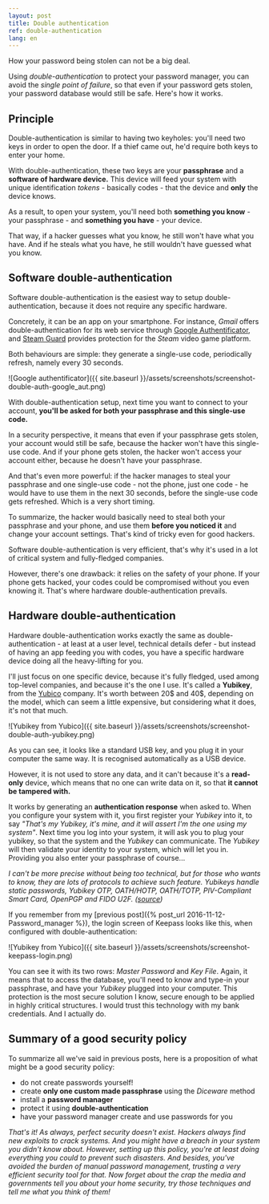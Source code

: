 ```yaml
---
layout: post
title: Double authentication
ref: double-authentication
lang: en
---
```


How your password being stolen can not be a big deal.

Using *double-authentication* to protect your password manager, you can avoid the *single point of failure*, so that even if your password gets stolen, your password database would still be safe. Here's how it works.

## Principle

Double-authentication is similar to having two keyholes: you'll need two keys in order to open the door. If a thief came out, he'd require both keys to enter your home.

With double-authentication, these two keys are your **passphrase** and a **software of hardware device.** This device will feed your system with unique identification *tokens* - basically codes - that the device and **only** the device knows.

As a result, to open your system, you'll need both **something you know** - your passphrase - and **something you have** - your device.

That way, if a hacker guesses what you know, he still won't have what you have. And if he steals what you have, he still wouldn't have guessed what you know.

## Software double-authentication

Software double-authentication is the easiest way to setup double-authentication, because it does not require any specific hardware.

Concretely, it can be an app on your smartphone. For instance, *Gmail* offers double-authentication for its web service through [Google Authentificator](https://support.google.com/accounts/answer/1066447?hl=fr), and [Steam Guard](https://support.steampowered.com/kb_article.php?ref=4020-ALZM-5519#what) provides protection for the *Steam* video game platform.

Both behaviours are simple: they generate a single-use code, periodically refresh, namely every 30 seconds.

![Google authentificator]({{ site.baseurl }}/assets/screenshots/screenshot-double-auth-google_aut.png)

With double-authentication setup, next time you want to connect to your account, **you'll be asked for both your passphrase and this single-use code.**

In a security perspective, it means that even if your passphrase gets stolen, your account would still be safe, because the hacker won't have this single-use code. And if your phone gets stolen, the hacker won't access your account either, because he doesn't have your passphrase.

And that's even more powerful: if the hacker manages to steal your passphrase and one single-use code - not the phone, just one code - he would have to use them in the next 30 seconds, before the single-use code gets refreshed. Which is a very short timing.

To summarize, the hacker would basically need to steal both your passphrase and your phone, and use them **before you noticed it** and change your account settings. That's kind of tricky even for good hackers.

Software double-authentication is very efficient, that's why it's used in a lot of critical system and fully-fledged companies.

However, there's one drawback: it relies on the safety of your phone. If your phone gets hacked, your codes could be compromised without you even knowing it. That's where hardware double-authentication prevails.

## Hardware double-authentication

Hardware double-authentication works exactly the same as double-authentication - at least at a user level, technical details defer - but instead of having an app feeding you with codes, you have a specific hardware device doing all the heavy-lifting for you.

I'll just focus on one specific device, because it's fully fledged, used among top-level companies, and because it's the one I use. It's called a **Yubikey**, from the [Yubico](https://www.yubico.com/) company. It's worth between 20$ and 40$, depending on the model, which can seem a little expensive, but considering what it does, it's not that much.

![Yubikey from Yubico]({{ site.baseurl }}/assets/screenshots/screenshot-double-auth-yubikey.png)

As you can see, it looks like a standard USB key, and you plug it in your computer the same way. It is recognised automatically as a USB device.

However, it is not used to store any data, and it can't because it's a **read-only** device, which means that no one can write data on it, so that **it cannot be tampered with.**

It works by generating an **authentication response** when asked to. When you configure your system with it, you first register your *Yubikey* into it, to say *"That's my Yubikey, it's mine, and it will assert I'm the one using my system"*. Next time you log into your system, it will ask you to plug your yubikey, so that the system and the *Yubikey* can communicate. The *Yubikey* will then validate your identity to your system, which will let you in. Providing you also enter your passphrase of course...

*I can't be more precise without being too technical, but for those who wants to know, they are lots of protocols to achieve such feature. Yubikeys handle static passwords, Yubikey OTP, OATH/HOTP, OATH/TOTP, PIV-Compliant Smart Card, OpenPGP and FIDO U2F. ([source](https://www.yubico.com/products/yubikey-hardware/))*

If you remember from my [previous post]({% post_url 2016-11-12-Password_manager %}), the login screen of Keepass looks like this, when configured with double-authentication:

![Yubikey from Yubico]({{ site.baseurl }}/assets/screenshots/screenshot-keepass-login.png)

You can see it with its two rows: *Master Password* and *Key File*. Again, it means that to access the database, you'll need to know and type-in your passphrase, and have your *Yubikey* plugged into your computer. This protection is the most secure solution I know, secure enough to be applied in highly critical structures. I would trust this technology with my bank credentials. And I actually do.


## Summary of a good security policy

To summarize all we've said in previous posts, here is a proposition of what might be a good security policy:

* do not create passwords yourself!
* create **only one custom made passphrase** using the *Diceware* method
* install a **password manager**
* protect it using **double-authentication**
* have your password manager create and use passwords for you

*That's it! As always, perfect security doesn't exist. Hackers always find new exploits to crack systems. And you might have a breach in your system you didn't know about. However, setting up this policy, you're at least doing everything you could to prevent such disasters. And besides, you've avoided the burden of manual password management, trusting a very efficient security tool for that. Now forget about the crap the media and governments tell you about your home security, try those techniques and tell me what you think of them!*
